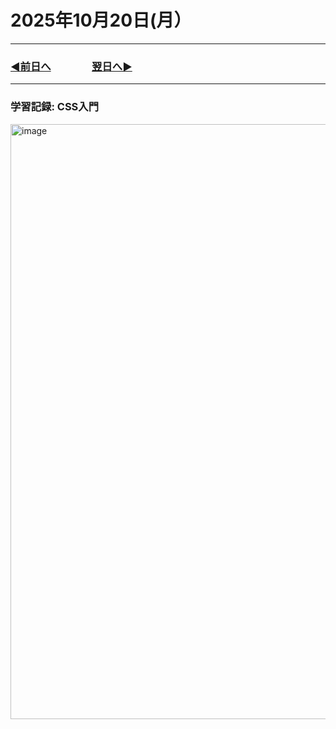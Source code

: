 # 2025年10月20日(月）

---

### [◀️前日へ](https://github.com/yuasys/chatty-journal/blob/main/2025/10/2025-10-19.md)&emsp;&emsp;&emsp;&emsp;[翌日へ▶️](https://github.com/yuasys/chatty-journal/blob/main/2025/10/2025-10-21.md)

---

### 学習記録: CSS入門 





<img width="952" height="" alt="image" src="https://github.com/user-attachments/assets/d197a20e-1699-4c57-aec3-bbe5230ab437" />

